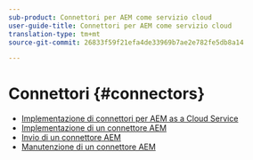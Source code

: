 ```yaml
---
sub-product: Connettori per AEM come servizio cloud
user-guide-title: Connettori per AEM come servizio cloud
translation-type: tm+mt
source-git-commit: 26833f59f21efa4de33969b7ae2e782fe5db8a14

---
```



# Connettori {#connectors}

+ [Implementazione di connettori per AEM as a Cloud Service](/help/connectors/home.md)
+ [Implementazione di un connettore AEM](implement.md)
+ [Invio di un connettore AEM](submit.md)
+ [Manutenzione di un connettore AEM](maintain.md)
